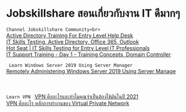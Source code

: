 # Jobskillshare สอนเกี่ยวกับงาน IT ดีมากๆ
 ```Channel Jobskillshare Community<br> ```<br>
 [Active Directory Training For Entry Level Help Desk](https://www.youtube.com/watch?v=zrCNGzwLjcU)<br>
 [IT Skills Testing, Active Directory, Office 365, Outlook](https://www.youtube.com/watch?v=Wb7cSHheFT8)<br>
 [Hot Seat | IT Skills Testing for Entry Level IT Professionals](https://www.youtube.com/watch?v=MimInKaFr3Q)<br>
 [IT Support Training - Day 1 - Training Concepts, Domain Controller](https://www.youtube.com/watch?v=4bYduTucOQM&list=RDCMUC2fYCeDDpXrQVjSPdJY4lyA&start_radio=1&rv=4bYduTucOQM&t=6)<br>
 
  ``` Learn Windows Server 2019 Using Server Manager```<br>
 [Remotely Administering Windows Server 2019 Using Server Manage](https://www.bing.com/videos/search?q=server+manager&docid=608028457112241911&mid=1257452D7E648E4DE2BD1257452D7E648E4DE2BD&view=detail&FORM=VIRE)<br>
 []()<br>
 []()<br>
 []()<br>
 ```Learn VPN ```
[VPN คืออะไรและทำไมคุณจำเป็นต้องใช้มันในปี 2021](https://th.vpnmentor.com/blog/%E0%B8%84%E0%B8%B3%E0%B9%81%E0%B8%99%E0%B8%B0%E0%B8%99%E0%B8%B3-vpn-%E0%B8%AA%E0%B8%B3%E0%B8%AB%E0%B8%A3%E0%B8%B1%E0%B8%9A%E0%B8%A1%E0%B8%B7%E0%B8%AD%E0%B9%83%E0%B8%AB%E0%B8%A1%E0%B9%88/)<br>
[VPN คืออะไร หลักการทำงานของ Virtual Private Network](https://www.youtube.com/watch?v=oMJ_YmKGluA)<br>
[]()<br>
[]()<br>
[]()<br>
